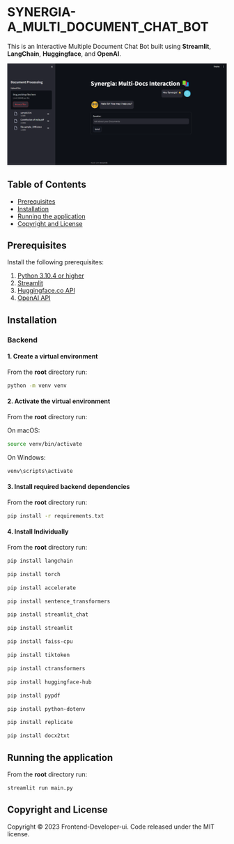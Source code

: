 # SYNERGIA-A_MULTI_DOCUMENT_CHAT_BOT

This is an Interactive Multiple Document Chat Bot built using **Streamlit**, **LangChain**, **Huggingface**, and **OpenAI**.

<img src="https://github.com/Frontend-Developer-ui/SYNERGIA-A_MULTI_DOCUMENT_CHAT_BOT/blob/main/Screenshot%202023-11-17%20143148.png" alt="Welcome Page"/>

## Table of Contents 
- [Prerequisites](#prerequisites)
- [Installation](#installation)
- [Running the application](#Running-the-application)
- [Copyright and License](#copyright-and-license)


## Prerequisites

Install the following prerequisites:

1. [Python 3.10.4 or higher](https://www.python.org/downloads/)
2. [Streamlit](https://streamlit.io/)
3. [Huggingface.co API](https://huggingface.co/)
4. [OpenAI API](https://openai.com/)


## Installation

### Backend

#### 1. Create a virtual environment

From the **root** directory run:


```bash
python -m venv venv
```

#### 2. Activate the virtual environment

From the **root** directory run:

On macOS:

```bash
source venv/bin/activate
```

On Windows:

```bash
venv\scripts\activate
```

#### 3. Install required backend dependencies

From the **root** directory run:

```bash
pip install -r requirements.txt
```

#### 4. Install Individually

From the **root** directory run:

```bash
pip install langchain
```
```bash
pip install torch
```
```bash
pip install accelerate
```
```bash
pip install sentence_transformers
```
```bash
pip install streamlit_chat
```
```bash
pip install streamlit
```
```bash
pip install faiss-cpu
```
```bash
pip install tiktoken
```
```bash
pip install ctransformers
```
```bash
pip install huggingface-hub
```
```bash
pip install pypdf
```
```bash
pip install python-dotenv
```
```bash
pip install replicate
```
```bash
pip install docx2txt
```
## Running the application

From the **root** directory run:

```bash
streamlit run main.py
```

## Copyright and License

Copyright © 2023 Frontend-Developer-ui. Code released under the MIT license.

 
